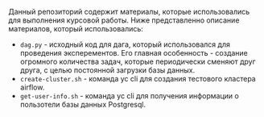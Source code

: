 Данный репозиторий содержит материалы, которые использовались для выполнения курсовой работы. Ниже представленно описание материалов, который использовались:

- `dag.py` - исходный код для дага, который использовался для проведения эксперементов. Его главная особенность - создание огромного количества задач, которые периодически сменяют друг друга, с целью постоянной загрузки базы данных.
-  `create-cluster.sh` - команда yc cli для создания тестового кластера airflow.
- `get-user-info.sh` - команда yc cli для получения информации о пользотели базы данных Postgresql.